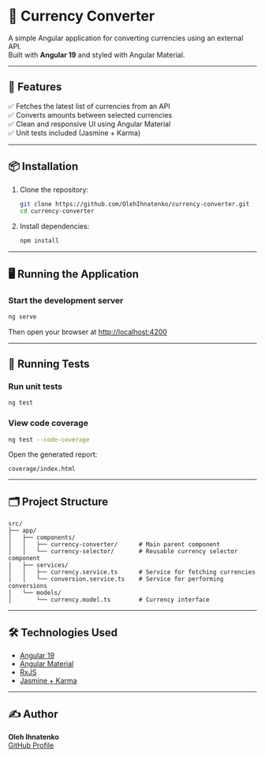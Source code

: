 # 💱 Currency Converter

A simple Angular application for converting currencies using an external API.\
Built with **Angular 19** and styled with Angular Material.

---

## 🚀 Features

✅ Fetches the latest list of currencies from an API\
✅ Converts amounts between selected currencies\
✅ Clean and responsive UI using Angular Material\
✅ Unit tests included (Jasmine + Karma)

---

## 📦 Installation

1. Clone the repository:

   ```bash
   git clone https://github.com/OlehIhnatenko/currency-converter.git
   cd currency-converter
   ```

2. Install dependencies:

   ```bash
   npm install
   ```

---

## 🖥️ Running the Application

### Start the development server

```bash
ng serve
```

Then open your browser at [http://localhost:4200](http://localhost:4200)

---

## 🧪 Running Tests

### Run unit tests

```bash
ng test
```

### View code coverage

```bash
ng test --code-coverage
```

Open the generated report:

```
coverage/index.html
```

---

## 🗂️ Project Structure

```
src/
├── app/
│   ├── components/
│   │   ├── currency-converter/      # Main parent component
│   │   └── currency-selector/       # Reusable currency selector component
│   ├── services/
│   │   ├── currency.service.ts      # Service for fetching currencies
│   │   └── conversion.service.ts    # Service for performing conversions
│   └── models/
│       └── currency.model.ts        # Currency interface
```

---

## 🛠 Technologies Used

- [Angular 19](https://angular.io/)
- [Angular Material](https://material.angular.io/)
- [RxJS](https://rxjs.dev/)
- [Jasmine + Karma](https://karma-runner.github.io/latest/index.html)

---

## ✍️ Author

**Oleh Ihnatenko**\
[GitHub Profile](https://github.com/OlehIhnatenko)

